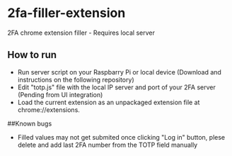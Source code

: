 # 2fa-filler-extension
2FA chrome extension filler - Requires local server

## How to run

  - Run server script on your Raspbarry Pi or local device (Download and instructions on the following repository)
  - Edit "totp.js" file with the local IP server and port of your 2FA server (Pending from UI integration)
  - Load the current extension as an unpackaged extension file at chrome://extensions.

##Known bugs

  - Filled values may not get submited once clicking "Log in" button, plese delete and add last 2FA number from the TOTP field manually
